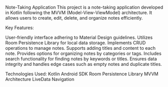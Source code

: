 Note-Taking Application
This project is a note-taking application developed in Kotlin following the MVVM (Model-View-ViewModel) architecture. It allows users to create, edit, delete, and organize notes efficiently.

Key Features:

User-friendly interface adhering to Material Design guidelines.
Utilizes Room Persistence Library for local data storage.
Implements CRUD operations to manage notes.
Supports adding titles and content to each note.
Provides options for organizing notes by categories or tags.
Includes search functionality for finding notes by keywords or titles.
Ensures data integrity and handles edge cases such as empty notes and duplicate titles.

Technologies Used:
Kotlin
Android SDK
Room Persistence Library
MVVM Architecture
LiveData
Navigation
